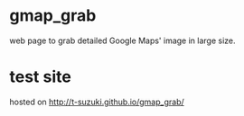 # gmap_grab
web page to grab detailed Google Maps' image in large size.

# test site
hosted on http://t-suzuki.github.io/gmap_grab/
